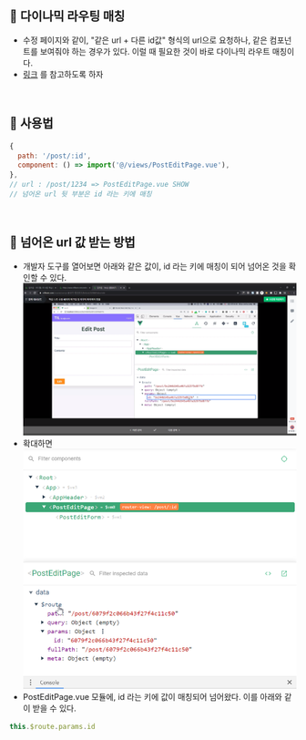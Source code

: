 📌 다이나믹 라우팅 매칭
-
* 수정 페이지와 같이, "같은 url + 다른 id값" 형식의 url으로 요청하나, 같은 컴포넌트를 보여줘야 하는 경우가 있다. 이럴 때 필요한 것이 바로 다이나믹 라우트 매칭이다.
* [링크](https://router.vuejs.org/kr/guide/essentials/dynamic-matching.html) 를 참고하도록 하자


<br/>

📌 사용법
-
```javascript
{
  path: '/post/:id',
  component: () => import('@/views/PostEditPage.vue'),
},
// url : /post/1234 => PostEditPage.vue SHOW
// 넘어온 url 뒷 부분은 id 라는 키에 매칭
```


<br/>

📌 넘어온 url 값 받는 방법
-
*  개발자 도구를 열어보면 아래와 같은 값이, id 라는 키에 매칭이 되어 넘어온 것을 확인할 수 있다.
![이미지](./img/1_22.png)
* 확대하면
![이미지](./img/1_23.png)
* PostEditPage.vue 모듈에, id 라는 키에 값이 매칭되어 넘어왔다. 이를 아래와 같이 받을 수 있다.
```javascript
this.$route.params.id
```




